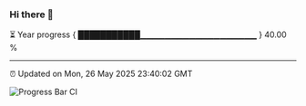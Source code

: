 ### Hi there 👋

⏳ Year progress { ███████████▁▁▁▁▁▁▁▁▁▁▁▁▁▁▁▁▁▁▁ } 40.00 %

---

⏰ Updated on Mon, 26 May 2025 23:40:02 GMT

![Progress Bar CI](https://github.com/IshwaranRudhara/GIT-ACTION/workflows/Progress%20Bar%20CI/badge.svg)
